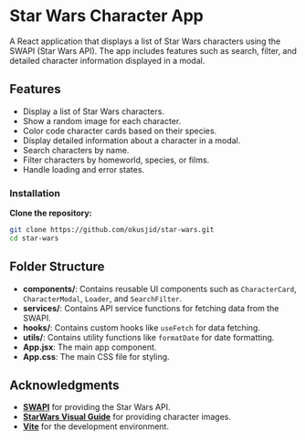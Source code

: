 # Star Wars Character App

A React application that displays a list of Star Wars characters using the SWAPI (Star Wars API). The app includes features such as search, filter, and detailed character information displayed in a modal.

## Features

- Display a list of Star Wars characters.
- Show a random image for each character.
- Color code character cards based on their species.
- Display detailed information about a character in a modal.
- Search characters by name.
- Filter characters by homeworld, species, or films.
- Handle loading and error states.

### Installation
**Clone the repository:**

```bash
git clone https://github.com/okusjid/star-wars.git
cd star-wars
```

## Folder Structure

- **components/**: Contains reusable UI components such as `CharacterCard`, `CharacterModal`, `Loader`, and `SearchFilter`.
- **services/**: Contains API service functions for fetching data from the SWAPI.
- **hooks/**: Contains custom hooks like `useFetch` for data fetching.
- **utils/**: Contains utility functions like `formatDate` for date formatting.
- **App.jsx**: The main app component.
- **App.css**: The main CSS file for styling.

## Acknowledgments

- **[SWAPI](https://swapi.dev/)** for providing the Star Wars API.
- **[StarWars Visual Guide](https://starwars-visualguide.com/)** for providing character images.
- **[Vite](https://vitejs.dev/)** for the development environment.



